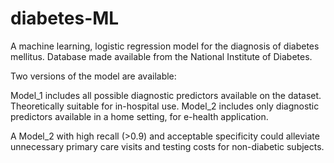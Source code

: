 # diabetes-ML
A machine learning, logistic regression model for the diagnosis of diabetes mellitus. 
Database made available from the National Institute of Diabetes.

Two versions of the model are available:

Model_1 includes all possible diagnostic predictors available on the dataset. Theoretically suitable for in-hospital use.
Model_2 includes only diagnostic predictors available in a home setting, for e-health application. 

A Model_2 with high recall (>0.9) and acceptable specificity could alleviate unnecessary primary care visits and testing costs for non-diabetic subjects.
